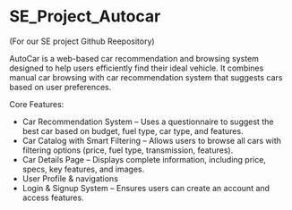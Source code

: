 # SE_Project_Autocar
(For our SE project Github Reepository)

AutoCar is a web-based car recommendation and browsing system designed to help users efficiently find their ideal vehicle. It combines manual car browsing with car recommendation system that suggests cars based on user preferences.

Core Features: 
- Car Recommendation System – Uses a questionnaire to suggest the best car based on budget, fuel type, car type, and features.
- Car Catalog with Smart Filtering – Allows users to browse all cars with filtering options (price, fuel type, transmission, features).
- Car Details Page – Displays complete information, including price, specs, key features, and images.
- User Profile & navigations
- Login & Signup System – Ensures users can create an account and access features.
